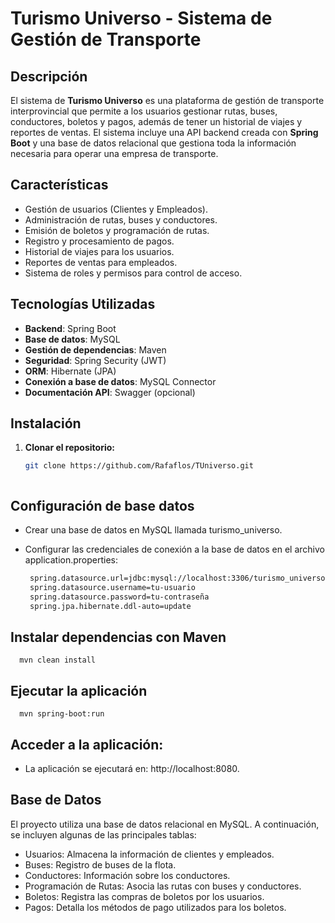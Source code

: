 # Turismo Universo - Sistema de Gestión de Transporte

## Descripción

El sistema de **Turismo Universo** es una plataforma de gestión de transporte interprovincial que permite a los usuarios gestionar rutas, buses, conductores, boletos y pagos, además de tener un historial de viajes y reportes de ventas. El sistema incluye una API backend creada con **Spring Boot** y una base de datos relacional que gestiona toda la información necesaria para operar una empresa de transporte.

## Características

- Gestión de usuarios (Clientes y Empleados).
- Administración de rutas, buses y conductores.
- Emisión de boletos y programación de rutas.
- Registro y procesamiento de pagos.
- Historial de viajes para los usuarios.
- Reportes de ventas para empleados.
- Sistema de roles y permisos para control de acceso.
  
## Tecnologías Utilizadas

- **Backend**: Spring Boot
- **Base de datos**: MySQL
- **Gestión de dependencias**: Maven
- **Seguridad**: Spring Security (JWT)
- **ORM**: Hibernate (JPA)
- **Conexión a base de datos**: MySQL Connector
- **Documentación API**: Swagger (opcional)

## Instalación

1. **Clonar el repositorio:**

   ```bash
   git clone https://github.com/Rafaflos/TUniverso.git



## Configuración de base datos
- Crear una base de datos en MySQL llamada turismo_universo.
- Configurar las credenciales de conexión a la base de datos en el archivo application.properties:
  
   ```bash
    spring.datasource.url=jdbc:mysql://localhost:3306/turismo_universo
    spring.datasource.username=tu-usuario
    spring.datasource.password=tu-contraseña
    spring.jpa.hibernate.ddl-auto=update


## Instalar dependencias con Maven

   
      mvn clean install


## Ejecutar la aplicación


      mvn spring-boot:run


## Acceder a la aplicación:

- La aplicación se ejecutará en: http://localhost:8080.

## Base de Datos
El proyecto utiliza una base de datos relacional en MySQL. A continuación, se incluyen algunas de las principales tablas:

- Usuarios: Almacena la información de clientes y empleados.
- Buses: Registro de buses de la flota.
- Conductores: Información sobre los conductores.
- Programación de Rutas: Asocia las rutas con buses y conductores.
- Boletos: Registra las compras de boletos por los usuarios.
- Pagos: Detalla los métodos de pago utilizados para los boletos.
